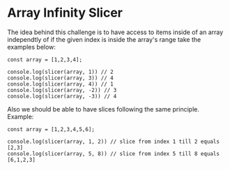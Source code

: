 # Array Infinity Slicer

The idea behind this challenge is to have access to items inside of an array
independtly of if the given index is inside the array's range take the examples
below:

```
const array = [1,2,3,4];

console.log(slicer(array, 1)) // 2
console.log(slicer(array, 3)) // 4
console.log(slicer(array, 4)) // 1
console.log(slicer(array, -2)) // 3
console.log(slicer(array, -3)) // 4
```

Also we should be able to have slices following the same principle. Example:

```
const array = [1,2,3,4,5,6];

console.log(slicer(array, 1, 2)) // slice from index 1 till 2 equals [2,3]
console.log(slicer(array, 5, 8)) // slice from index 5 till 8 equals [6,1,2,3]
```

